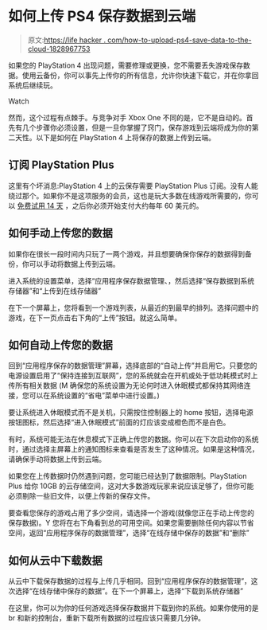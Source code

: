 # 如何上传 PS4 保存数据到云端

> 原文:[https://life hacker . com/how-to-upload-ps4-save-data-to-the-cloud-1828967753](https://lifehacker.com/how-to-upload-ps4-save-data-to-the-cloud-1828967753)

如果您的 PlayStation 4 出现问题，需要修理或更换，您不需要丢失游戏保存数据。使用云备份，你可以事先上传你的所有信息，允许你快速下载它，并在你拿回系统后继续玩。

Watch

然而，这个过程有点棘手。与竞争对手 Xbox One 不同的是，它不是自动的。首先有几个步骤你必须设置，但是一旦你掌握了窍门，保存游戏到云端将成为你的第二天性。以下是如何在 PlayStation 4 上将保存的数据上传到云端。

## 订阅 PlayStation Plus

这里有个坏消息:PlayStation 4 上的云保存需要 PlayStation Plus 订阅。没有人能绕过那个。如果你不是这项服务的会员，这也是玩大多数在线游戏所需要的，你可以 [免费试用 14 天](https://store.playstation.com/en-us/product/IP9101-NPIA90005_01-PSPLUS14DAYTRIAL?smcid=pdc:us-en:web-pdc-explore-playstation-plus:sub-nav-Start%20Free%20Trial:null:&emcid=pa-pl-110269) ，之后你必须开始支付大约每年 60 美元的。

## 如何手动上传您的数据

如果你在很长一段时间内只玩了一两个游戏，并且想要确保你保存的数据得到备份，你可以手动将数据上传到云端。

进入系统的设置菜单，选择“应用程序保存数据管理、，然后选择“保存数据到系统存储器”和“上传到在线存储器”

在下一个屏幕上，您将看到一个游戏列表，从最近的到最早的排列。选择问题中的游戏，在下一页点击右下角的“上传”按钮。就这么简单。

## 如何自动上传您的数据

回到“应用程序保存的数据管理”屏幕，选择底部的“自动上传”并启用它。只要您的电源设置启用了“保持连接到互联网”，您的系统就会在开机或处于低功耗模式时上传所有相关数据 (M 确保您的系统设置为无论何时进入休眠模式都保持其网络连接，您可以在系统设置的“省电”菜单中进行设置。)

要让系统进入休眠模式而不是关机，只需按住控制器上的 home 按钮，选择电源按钮图标，然后选择“进入休眠模式”前面的灯应该变成橙色而不是白色。

有时，系统可能无法在休息模式下正确上传您的数据。你可以在下次启动你的系统时，通过选择主屏幕上的通知图标来查看是否发生了这种情况。如果是这种情况，请确保手动将数据上传到云端。

如果您在上传数据时仍然遇到问题，您可能已经达到了数据限制。PlayStation Plus 给你 10GB 的云存储空间，这对大多数游戏玩家来说应该足够了，但你可能必须剔除一些旧文件，以便上传新的保存文件。

要查看您保存的游戏占用了多少空间，请选择一个游戏(就像您正在手动上传您的保存数据)。Y 您将在右下角看到总的可用空间。如果您需要删除任何内容以节省空间，返回“应用程序保存的数据管理”，选择“在线存储中保存的数据”和“删除”

## 如何从云中下载数据

从云中下载保存数据的过程与上传几乎相同。回到“应用程序保存的数据管理”，这次选择“在线存储中保存的数据”。在下一个屏幕上，选择“下载到系统存储器”

在这里，你可以为你的任何游戏选择保存数据并下载到你的系统。如果你使用的是 br 和新的控制台，重新下载所有数据的过程应该只需要几分钟。